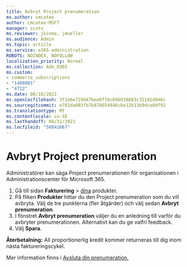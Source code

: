 ```yaml
---
title: Avbryt Project prenumeration
ms.author: cmcatee
author: cmcatee-MSFT
manager: scotv
ms.reviewer: jkinma, jmueller
ms.audience: Admin
ms.topic: article
ms.service: o365-administration
ROBOTS: NOINDEX, NOFOLLOW
localization_priority: Normal
ms.collection: Adm_O365
ms.custom:
- commerce_subscriptions
- "1400001"
- "4722"
ms.date: 08/10/2021
ms.openlocfilehash: 3f1e6e729d47bee0ff8c69b938883c32102d046c
ms.sourcegitcommit: e781da003fb7b878854846cbe12b13b9dca8df92
ms.translationtype: MT
ms.contentlocale: sv-SE
ms.lasthandoff: 08/31/2021
ms.locfileid: "58841667"
---
```

# <a name="cancel-project-subscription"></a>Avbryt Project prenumeration

Administratörer kan säga Project prenumerationen för organisationen i Administrationscenter för Microsoft 365.

1. Gå till sidan **Fakturering** \> [dina](https://go.microsoft.com/fwlink/p/?linkid=842054) produkter.
2. På fliken **Produkter** hittar du den Project prenumeration som du vill avbryta. Välj de tre punkterna (fler åtgärder) och välj sedan **Avbryt prenumeration**.
3. I fönstret **Avbryt prenumeration** väljer du en anledning till varför du avbryter prenumerationen. Alternativt kan du ge valfri feedback.
4. Välj **Spara**.

**Återbetalning:** All proportionerlig kredit kommer returneras till dig inom nästa faktureringscykel.

Mer information finns i [Avsluta din prenumeration.](https://docs.microsoft.com/microsoft-365/commerce/subscriptions/cancel-your-subscription)